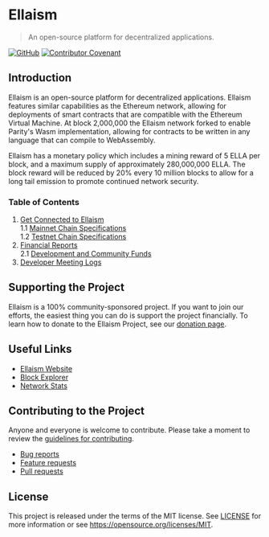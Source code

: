 # Ellaism

 > An open-source platform for decentralized applications.

[![GitHub](https://img.shields.io/github/license/ellaismproject/ellaism)](LICENSE)
[![Contributor Covenant](https://img.shields.io/badge/Contributor%20Covenant-v2.0%20adopted-ff69b4.svg)](CODE_OF_CONDUCT.md)

## Introduction

Ellaism is an open-source platform for decentralized applications. Ellaism features similar capabilities as the Ethereum network, allowing for deployments of smart contracts that are compatible with the Ethereum Virtual Machine. At block 2,000,000 the Ellaism network forked to enable Parity's Wasm implementation, allowing for contracts to be written in any language that can compile to WebAssembly.

Ellaism has a monetary policy which includes a mining reward of 5 ELLA per block, and a maximum supply of approximately 280,000,000 ELLA. The block reward will be reduced by 20% every 10 million blocks to allow for a long tail emission to promote continued network security.

### Table of Contents

1. [Get Connected to Ellaism](doc/connect.md)<br>
  1.1 [Mainnet Chain Specifications](chainspec/ellaism.json)<br>
  1.2 [Testnet Chain Specifications](chainspec/autumnus.json)
2. [Financial Reports](doc/financials)<br>
  2.1 [Development and Community Funds](doc/funds.md)
3. [Developer Meeting Logs](doc/meetings)

## Supporting the Project

Ellaism is a 100% community-sponsored project. If you want to join our efforts, the easiest thing you can do is support the project financially. To learn how to donate to the Ellaism Project, see our [donation page](https://ellaism.io/donate).

## Useful Links

 - [Ellaism Website](https://ellaism.io)
 - [Block Explorer](https://explorer.ellaism.io)
 - [Network Stats](https://stats.ellascout.com)

## Contributing to the Project

Anyone and everyone is welcome to contribute. Please take a moment to review the [guidelines for contributing](CONTRIBUTING.md).

* [Bug reports](CONTRIBUTING.md#bugs)
* [Feature requests](CONTRIBUTING.md#features)
* [Pull requests](CONTRIBUTING.md#pull-requests)

## License

This project is released under the terms of the MIT license. See [LICENSE](LICENSE) 
for more information or see https://opensource.org/licenses/MIT.

